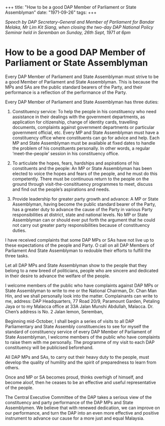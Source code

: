 +++ 
title: "How to be a good DAP Member of Parliament or State Assemblyman"
date: "1971-09-26"
tags:
+++

_Speech by DAP Secretary-General and Member of Parliament for Bandar Melaka, Mr Lim Kit Siang, when closing the two-day DAP National Policy Seminar held in Seremban on Sunday, 26th Sept, 1971 at 6pm_

# How to be a good DAP Member of Parliament or State Assemblyman

Every DAP Member of Parliament and State Assemblyman must strive to be a good Member of Parliament and State Assemblyman. This is because the MPs and SAs are the public standard bearers of the Party, and their performance is a reflection of the performance of the Party.

Every DAP Member of Parliament and State Assemblyman has three duties:</u>

1.	Constituency service: To help the people in his constituency who need assistance in their dealings with the government departments, as application for citizenship, change of identity cards, travelling documents, complaints against government departments or particular government official, etc. Every MP and State Assemblyman must have a constituency office where constituents can go for advice and help. Each MP and State Assemblyman must be available at fixed dates to handle the problem of his constituents personally. In other words, a regular ‘meet-the-people’ session in his constituency office.

2.	To articulate the hopes, fears, hardships and aspirations of his constituents and the people: An MP or State Assemblyman has been elected to voice the hopes and fears of the people, and he must do this competently. There must be continuous return to the people on the ground through visit-the-consitituency programmes to meet, discuss and find out the people’s aspirations and needs.

3.	Provide leadership for greater party growth and advance: A MP or State Assemblyman, having become the public standard bearer of the Party, has a greater duty to advance the cause of the Party in various Party responsibilities at district, state and national levels. No MP or State Assemblyman can or should ever put forth the argument that he could not carry out greater party responsibilities because of constituency duties.

I have received complaints that some DAP MPs or SAs have not live up to these expectations of the people and Party. O call on all DAP Members of Parliament And State Assemblyman to redouble their efforts to fulfill the three tasks.

Let all DAP MPs and State Assemblyman show to the people that they belong to a new breed of politicians, people who are sincere and dedicated in their desire to advance the welfare of the people. 

I welcome members of the public who have complaints against DAP MPs or State Assemblyman to write to me or the National Chairman, Dr. Chan Man Hin, and we shall personally look into the matter. Complainants can write to me, address: DAP Headquarters, 77 Road 20/9, Paramount Garden, Petaling Jaya or to my Malacca office at 33A Jalan Munshi Abdullah, Malacca. Dr. Chen’s address is No. 2 Jalan lemon, Seremban,

Beginning mid-October, I shall begin a series of visits to all DAP Parliamentary and State Assembly constituencies to see for myself the standard of constituency service of every DAP Member of Parliament of State Assemblyman, I welcome members of the public who have complaints to raise them with me personally. The programme of my visit to each DAP constituency will be publicised beforehand.

All DAP MPs and SAs, to carry out their heavy duty to the people, must develop the quality of humility and the spirit of preparedness to learn from others.

Once and MP or SA becomes proud, thinks overhigh of himself, and become aloof, then he ceases to be an effective and useful representative of the people.

The Central Executive Committee of the DAP takes a serious view of the constituency and party performance of the DAP MPs and State Assemblymen. We believe that with renewed dedication, we can improve on our performance, and turn the DAP into an even more effective and positive instrument to advance our cause for a more just and equal Malaysia.
 
